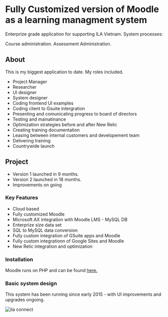 ##

# Fully Customized version of Moodle as a learning managment system

Enterprize grade application for supporting ILA Vietnam. System processes: 

Course administration. 
Assessment Administration. 

## About

This is my biggest application to date. My roles included. 

* Project Manager
* Researcher
* UI designer
* System designer 
* Coding frontend UI examples
* Coding client to Gsuite intergration
* Presenting and comunicating progress to board of directors
* Testing and mainatinance
* Optimization strategies before and after New Relic 
* Creating training documentation
* Leasing between internal customers and developement team
* Delivering training
* Countrywide launch

## Project

* Version 1 launched in 9 months. 
* Version 2 launched in 18 months.
* Improvements on going

### Key Features

* Cloud based
* Fully customized Moodle 
* Microsoft AX integration with Moodle LMS - MySQL DB
* Enterprize size data set 
* SQL to MySQL data conversion
* Fully custom integration of GSuite apps and Moodle 
* Fully custom integrationn of Google Sites and Moodle
* New Relic integration and optimization


### Installation

Moodle runs on PHP and can be found [here.](https://moodle.org/)

### Basic system design 

This system has been running since early 2015 - with UI improvements and upgrades ongoing.

![ila connect](https://user-images.githubusercontent.com/13721960/35951622-86999f3a-0cbf-11e8-953d-72c4d0f3cfde.png)
